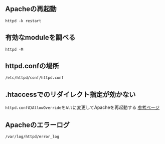 ## Apacheの再起動
    httpd -k restart

## 有効なmoduleを調べる
    httpd -M

## httpd.confの場所
    /etc/httpd/conf/httpd.conf

## .htaccessでのリダイレクト指定が効かない
`httpd.conf`の`AllowOverride`を`All`に変更してApacheを再起動する
[参考ページ](https://www.keycdn.com/support/htaccess-not-working#htaccess-needs-to-be-enabled-with-allowoverride)

## Apacheのエラーログ
    /var/log/httpd/error_log

